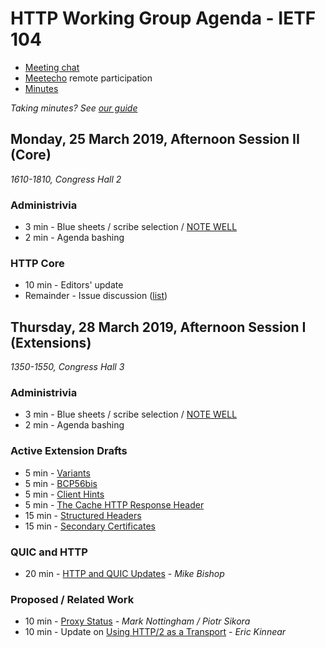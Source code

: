 # HTTP Working Group Agenda - IETF 104

* [Meeting chat](xmpp:httpbis@jabber.ietf.org?join)
* [Meetecho](http://www.meetecho.com/ietf104/httpbis) remote participation
* [Minutes](http://etherpad.tools.ietf.org:9000/p/ietf104httpbis)

*Taking minutes? See [our guide](https://github.com/httpwg/wiki/wiki/TakingMinutes)*


## Monday, 25 March 2019, Afternoon Session II  (Core)

_1610-1810, Congress Hall 2_

### Administrivia

*  3 min - Blue sheets / scribe selection / [NOTE WELL](https://www.ietf.org/about/note-well/)
*  2 min - Agenda bashing

### HTTP Core

* 10 min - Editors' update
* Remainder - Issue discussion ([list](https://github.com/httpwg/http-core/labels/discuss))


## Thursday, 28 March 2019, Afternoon Session I (Extensions)

_1350-1550, Congress Hall 3_

### Administrivia

*  3 min - Blue sheets / scribe selection / [NOTE WELL](https://www.ietf.org/about/note-well/)
*  2 min - Agenda bashing

### Active Extension Drafts

*  5 min - [Variants](https://tools.ietf.org/html/draft-ietf-httpbis-variants)
*  5 min - [BCP56bis](https://tools.ietf.org/html/draft-ietf-httpbis-bcp56bis)
*  5 min - [Client Hints](https://tools.ietf.org/html/draft-ietf-httpbis-client-hints)
*  5 min - [The Cache HTTP Response Header](https://tools.ietf.org/html/draft-ietf-httpbis-cache-header)
* 15 min - [Structured Headers](https://tools.ietf.org/html/draft-ietf-httpbis-header-structure)
* 15 min - [Secondary Certificates](https://tools.ietf.org/html/draft-ietf-httpbis-http2-secondary-certs)

### QUIC and HTTP

* 20 min - [HTTP and QUIC Updates](https://tools.ietf.org/html/draft-ietf-quic-http) - *Mike Bishop* 

### Proposed / Related Work

* 10 min - [Proxy Status](https://tools.ietf.org/html/draft-nottingham-proxy-status) - *Mark Nottingham / Piotr Sikora*
* 10 min - Update on [Using HTTP/2 as a Transport](https://tools.ietf.org/html/draft-kinnear-httpbis-http2-transport) - *Eric Kinnear*

